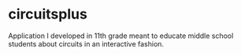 # circuitsplus
Application I developed in 11th grade meant to educate middle school students about circuits in an interactive fashion.
